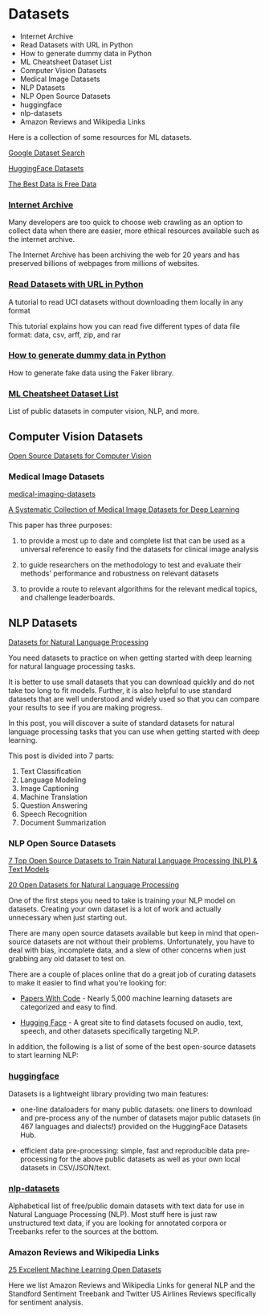 # Datasets

<!-- MarkdownTOC -->

- Internet Archive
- Read Datasets with URL in Python
- How to generate dummy data in Python
- ML Cheatsheet Dataset List
- Computer Vision Datasets
- Medical Image Datasets
- NLP Datasets
- NLP Open Source Datasets
- huggingface
- nlp-datasets
- Amazon Reviews and Wikipedia Links

<!-- /MarkdownTOC -->

Here is a collection of some resources for ML datasets.

[Google Dataset Search](https://datasetsearch.research.google.com)

[HuggingFace Datasets](https://github.com/huggingface/datasets)

[The Best Data is Free Data](https://towardsdatascience.com/the-best-data-is-free-data-of-course-b88230b5b47f)


### [Internet Archive](https://web.archive.org)

Many developers are too quick to choose web crawling as an option to collect data when there are easier, more ethical resources available such as the internet archive. 

The Internet Archive has been archiving the web for 20 years and has preserved billions of webpages from millions of websites. 


### [Read Datasets with URL in Python](https://towardsdatascience.com/dont-download-read-datasets-with-url-in-python-8245a5eaa919)

A tutorial to read UCI datasets without downloading them locally in any format

This tutorial explains how you can read five different types of data file format: data, csv, arff, zip, and rar

### [How to generate dummy data in Python](https://towardsdatascience.com/how-to-generate-dummy-data-in-python-a05bce24a6c6)


How to generate fake data using the Faker library. 

### [ML Cheatsheet Dataset List](https://ml-cheatsheet.readthedocs.io/en/latest/datasets.html)

List of public datasets in computer vision, NLP, and more.


## Computer Vision Datasets

[Open Source Datasets for Computer Vision](https://www.kdnuggets.com/2021/08/open-source-datasets-computer-vision.html)

### Medical Image Datasets

[medical-imaging-datasets](https://github.com/sfikas/medical-imaging-datasets)

[A Systematic Collection of Medical Image Datasets for Deep Learning](https://arxiv.org/abs/2106.12864)

This paper has three purposes: 

1) to provide a most up to date and complete list that can be used as a universal reference to easily find the datasets for clinical image analysis

2) to guide researchers on the methodology to test and evaluate their methods' performance and robustness on relevant datasets

3) to provide a route to relevant algorithms for the relevant medical topics, and challenge leaderboards.



## NLP Datasets

[Datasets for Natural Language Processing](https://machinelearningmastery.com/datasets-natural-language-processing/)

You need datasets to practice on when getting started with deep learning for natural language processing tasks.

It is better to use small datasets that you can download quickly and do not take too long to fit models. Further, it is also helpful to use standard datasets that are well understood and widely used so that you can compare your results to see if you are making progress.

In this post, you will discover a suite of standard datasets for natural language processing tasks that you can use when getting started with deep learning.

This post is divided into 7 parts:

1. Text Classification
2. Language Modeling
3. Image Captioning
4. Machine Translation
5. Question Answering
6. Speech Recognition
7. Document Summarization

### NLP Open Source Datasets

[7 Top Open Source Datasets to Train Natural Language Processing (NLP) & Text Models](https://www.kdnuggets.com/2021/11/top-open-source-datasets-nlp.html)

[20 Open Datasets for Natural Language Processing](https://medium.com/@ODSC/20-open-datasets-for-natural-language-processing-538fbfaf8e38)

One of the first steps you need to take is training your NLP model on datasets. Creating your own dataset is a lot of work and actually unnecessary when just starting out.

There are many open source datasets available but keep in mind that open-source datasets are not without their problems. Unfortunately, you have to deal with bias, incomplete data, and a slew of other concerns when just grabbing any old dataset to test on.

There are a couple of places online that do a great job of curating datasets to make it easier to find what you're looking for:

- [Papers With Code](https://paperswithcode.com/datasets) - Nearly 5,000 machine learning datasets are categorized and easy to find.

- [Hugging Face](https://huggingface.co/datasets) -  A great site to find datasets focused on audio, text, speech, and other datasets specifically targeting NLP.

In addition, the following is a list of some of the best open-source datasets to start learning NLP:

### [huggingface](https://github.com/huggingface/datasets)

Datasets is a lightweight library providing two main features:

- one-line dataloaders for many public datasets: one liners to download and pre-process any of the number of datasets major public datasets (in 467 languages and dialects!) provided on the HuggingFace Datasets Hub.

- efficient data pre-processing: simple, fast and reproducible data pre-processing for the above public datasets as well as your own local datasets in CSV/JSON/text. 

### [nlp-datasets](https://github.com/niderhoff/nlp-datasets)

Alphabetical list of free/public domain datasets with text data for use in Natural Language Processing (NLP). Most stuff here is just raw unstructured text data, if you are looking for annotated corpora or Treebanks refer to the sources at the bottom.

### Amazon Reviews and Wikipedia Links

[25 Excellent Machine Learning Open Datasets](https://opendatascience.com/25-excellent-machine-learning-open-datasets/)

Here we list Amazon Reviews and Wikipedia Links for general NLP and the Standford Sentiment Treebank and Twitter US Airlines Reviews specifically for sentiment analysis. 

